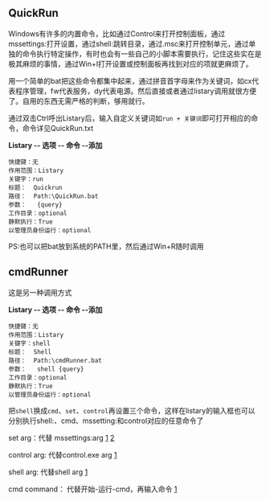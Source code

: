 ## QuickRun

Windows有许多的内置命令，比如通过Control来打开控制面板，通过mssettings:打开设置，通过shell:跳转目录，通过.msc来打开控制单元，通过单独的命令执行特定操作，有时也会有一些自己的小脚本需要执行，记住这些实在是极其麻烦的事情，通过Win+I打开设置或控制面板再找到对应的项就更麻烦了。

用一个简单的bat把这些命令都集中起来，通过拼音首字母来作为关键词，如cx代表程序管理，fw代表服务，dy代表电源。然后直接或者通过listary调用就很方便了。自用的东西无需严格的判断，够用就行。


通过双击Ctrl呼出Listary后，输入自定义关键词如`run + 关键词`即可打开相应的命令，命令详见QuickRun.txt



**Listary -- 选项 -- 命令 --添加**

```
快捷键：无
作用范围：Listary
关键字：run
标题：  Quickrun
路径：  Path:\QuickRun.bat
参数：   {query}
工作目录：optional
静默执行：True
以管理员身份运行：optional
```

PS:也可以把bat放到系统的PATH里，然后通过Win+R随时调用


## cmdRunner
这是另一种调用方式

**Listary -- 选项 -- 命令 --添加**

```
快捷键：无
作用范围：Listary
关键字：shell
标题：  Shell
路径：  Path:\cmdRunner.bat
参数：   shell {query}
工作目录：optional
静默执行：True
以管理员身份运行：optional

```

把`shell`换成`cmd`、`set`、`control`再设置三个命令，这样在listary的输入框也可以分别执行shell:、cmd、mssetting:和control对应的任意命令了



set arg：代替 mssettings:arg  [1](https://learn.microsoft.com/en-us/windows/apps/develop/launch/launch-settings-app) [2](https://ss64.com/nt/syntax-settings.html)

control arg: 代替control.exe arg [1](https://en.wikipedia.org/wiki/Control_Panel_(Windows))

shell arg: 代替shell arg [1](https://ss64.com/nt/shell.html)

cmd command： 代替开始-运行-cmd，再输入命令  [1](https://ss64.com/nt/)
